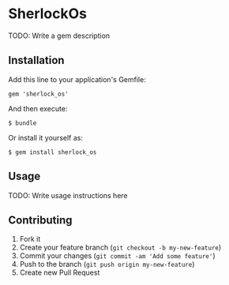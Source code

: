 # SherlockOs

TODO: Write a gem description

## Installation

Add this line to your application's Gemfile:

    gem 'sherlock_os'

And then execute:

    $ bundle

Or install it yourself as:

    $ gem install sherlock_os

## Usage

TODO: Write usage instructions here

## Contributing

1. Fork it
2. Create your feature branch (`git checkout -b my-new-feature`)
3. Commit your changes (`git commit -am 'Add some feature'`)
4. Push to the branch (`git push origin my-new-feature`)
5. Create new Pull Request
